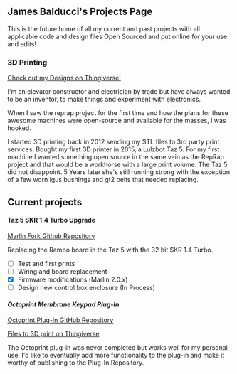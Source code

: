 ## James Balducci's Projects Page

This is the future home of all my current and past projects with all applicable code and design files Open Sourced and put online for your use and edits!

### 3D Printing

[Check out my Designs on Thingiverse!](https://www.thingiverse.com/JimbalNy/designs)

I'm an elevator constructor and electrician by trade but have always wanted to be an inventor, to make things and experiment with electronics.

When I saw the reprap project for the first time and how the plans for these awesome machines were open-source and available for the masses, I was hooked.

I started 3D printing back in 2012 sending my STL files to 3rd party print services. Bought my first 3D printer in 2015, a Lulzbot Taz 5. For my first machine I wanted something open source in the same vein as the RepRap project and that would be a workhorse with a large print volume. The Taz 5 did not disappoint. 5 Years later she's still running strong with the exception of a few worn igus bushings and gt2 belts that needed replacing.



## Current projects

#### **Taz 5 SKR 1.4 Turbo Upgrade**

[Marlin Fork Github Repository](https://github.com/jimbalny/Marlin-Taz-5-SKR-1.4-Turbo)

Replacing the Rambo board in the Taz 5 with the 32 bit SKR 1.4 Turbo.

- [ ] Test and first prints
- [ ] Wiring and board replacement
- [x] Firmware modifications (Marlin 2.0.x)
- [ ] Design new control box enclosure (In Process)

#### *Octoprint Membrane Keypad Plug-In*

[Octoprint Plug-In GitHub Repository](https://github.com/jimbalny/Octoprint-MembraneKeypad)

[Files to 3D print on Thingiverse](https://www.thingiverse.com/thing:3815645)

The Octoprint plug-in was never completed but works well for my personal use. I'd like to eventually add more functionality to the plug-in and make it worthy of publishing to the Plug-In Repository.